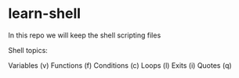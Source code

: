 
# learn-shell
In this repo we will keep the shell scripting files

Shell topics:

Variables (v)
Functions (f)
Conditions (c)
Loops (l)
Exits (i)
Quotes (q)